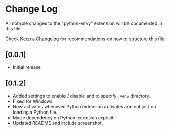 # Change Log

All notable changes to the "python-envy" extension will be documented in this file.

Check [Keep a Changelog](http://keepachangelog.com/) for recommendations on how to structure this file.

## [0.0.1]

- Initial release

## [0.1.2]

- Added settings to enable / disable and to specify `.venv` directory.
- Fixed for Windows.
- Now activates whenever Python extension activates and not just on loading a Python file.
- Made dependency on Python extension explicit.
- Updated README and include screenshot.
